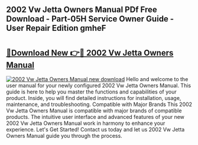## 2002 Vw Jetta Owners Manual PDf Free Download - Part-05H Service Owner Guide - User Repair Edition gmheF

# <h2><a href="http://bc36892.oget.top/?id=2002+Vw+Jetta+Owners+Manual">🔗Download New 👉🔴 2002 Vw Jetta Owners Manual</a></h2>

[![2002 Vw Jetta Owners Manual new download](https://i.imgur.com/5g1atiW.png)](http://bc36892.oget.top/?id=2002+Vw+Jetta+Owners+Manual)
Hello and welcome to the user manual for your newly configured 2002 Vw Jetta Owners Manual. This guide is here to help you master the functions and capabilities of your product. Inside, you will find detailed instructions for installation, usage, maintenance, and troubleshooting. Compatible with Major Brands This 2002 Vw Jetta Owners Manual is compatible with major brands of compatible products. The intuitive user interface and advanced features of your new 2002 Vw Jetta Owners Manual work in harmony to enhance your experience. Let's Get Started! Contact us today and let us 2002 Vw Jetta Owners Manual guide you through the process.
